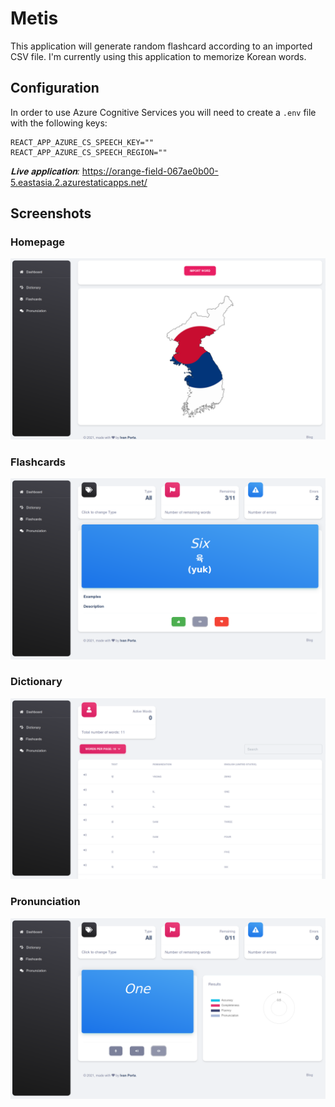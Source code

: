 # Metis
This application will generate random flashcard according to an imported CSV file. I'm currently using this application to memorize Korean words.

## Configuration
In order to use Azure Cognitive Services you will need to create a `.env` file with the following keys:
```
REACT_APP_AZURE_CS_SPEECH_KEY=""
REACT_APP_AZURE_CS_SPEECH_REGION=""
```

*𝐋𝐢𝐯𝐞 𝐚𝐩𝐩𝐥𝐢𝐜𝐚𝐭𝐢𝐨𝐧:* https://orange-field-067ae0b00-5.eastasia.2.azurestaticapps.net/

## Screenshots
### Homepage
![Homepage](./preview/homepage.png?raw=true)
### Flashcards
![Flashcards](./preview/flashcards.png?raw=true)
### Dictionary
![Dictionary](./preview/dictionary.png?raw=true)
### Pronunciation
![Pronunciation](./preview/pronunciation.png?raw=true)
